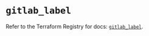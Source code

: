 # `gitlab_label`

Refer to the Terraform Registry for docs: [`gitlab_label`](https://registry.terraform.io/providers/gitlabhq/gitlab/17.8.0/docs/resources/label).
